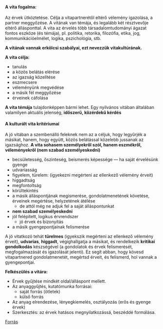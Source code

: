 #### A vita fogalma:
Az érvek ütköztetése. Célja a vitapartnerétől eltérő vélemény igazolása, a partner meggyőzése. A vitának van témája, és legalább két résztvevője eltérő állásponttal. A vita az érvelés több társadalomtudományi ágazat fontos eszköze (és témája), pl. politika, retorika, filozófia, etika, jog, kommunikációelmélet, logika, pszichológia, stb.

**A vitának vannak erkölcsi szabályai, ezt nevezzük vitakultúrának.**

**A vita célja:**

- tanulás
- a közös belátás elérése
- az igazság közelítése
- eszmecsere
- véleményünk megvédése
- a másik fél meggyőzése
- érveinek cáfolása

**A vita témája** tulajdonképpen bármi lehet. Egy nyilvános vitában általában valamilyen aktuális jelenség, **időszerű, közérdekű kérdés**

#### A kulturált vita kritériumai

A jó vitában a szembenálló feleknek nem az a céljuk, hogy legyűrjék a másikat, hanem, hogy együtt, közös belátással közelebb jussanak az igazsághoz. **A vita sohasem személyekről szól, hanem eszmékről, véleményekről (nem szabad személyeskedni)**

- becsületesség, őszinteség, beismerés képessége — ha saját érvelésünk gyenge
- udvariasság
- figyelem, türelem: (igyekezni megérteni az ellenkező vélemény érveit)
- higgadtság
- megfontoltság
- körültekintés
- a másik álláspontjának megismerése, gondolatmenetének követése, érveinek megértése, helyzetének átélése
    - de attól még ne adjuk fel a saját álláspontunkat
- **nem szabad személyeskedni**
- jól felépített, logikus érvrendszer
    - jó érvek és bizonyítás
- a másik gyengepontjainak felismerése

A jó vitatkozó tehát **türelmes** (igyekszik megérteni az ellenkező vélemény érveit), **udvarias**, **higgadt**, végighallgatja a másikat, és rendelkezik **kritikai gondolkodás** készségével (a gondolatok és érvek felismerését, megfogalmazását és igazolását jelenti). Ez segít abban, hogy kövesd vitapartnered gondolatmenetét, megértsd érveit, és felismerd, hol vannak a gyengepontjai.  

**Felkészülés a vitára:**
- Érvek gyűjtése mindkét oldal/álláspont mellett. 
- Az anyaggyűjtés, kutatómunka forrásai: 
	- saját forrás (ötletek)
	- külső forrás
- Az anyag elrendezése, lényegkiemelés, osztályozás (erős és gyenge érvek)
- Szerkesztés: az érvek hatásos megnyilatkozássá, beszéddé formálása.

[Forrás](https://erettsegitetelek.com/2021/01/a-kulturalt-vitatkozas-kriteriumai-vita-ertelmezese/)
